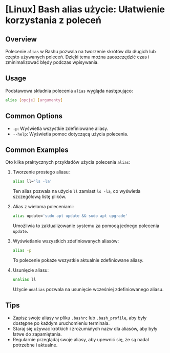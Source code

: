 # [Linux] Bash alias użycie: Ułatwienie korzystania z poleceń

## Overview
Polecenie `alias` w Bashu pozwala na tworzenie skrótów dla długich lub często używanych poleceń. Dzięki temu można zaoszczędzić czas i zminimalizować błędy podczas wpisywania.

## Usage
Podstawowa składnia polecenia `alias` wygląda następująco:

```bash
alias [opcje] [argumenty]
```

## Common Options
- `-p`: Wyświetla wszystkie zdefiniowane aliasy.
- `--help`: Wyświetla pomoc dotyczącą użycia polecenia.

## Common Examples
Oto kilka praktycznych przykładów użycia polecenia `alias`:

1. Tworzenie prostego aliasu:
   ```bash
   alias ll='ls -la'
   ```
   Ten alias pozwala na użycie `ll` zamiast `ls -la`, co wyświetla szczegółową listę plików.

2. Alias z wieloma poleceniami:
   ```bash
   alias update='sudo apt update && sudo apt upgrade'
   ```
   Umożliwia to zaktualizowanie systemu za pomocą jednego polecenia `update`.

3. Wyświetlanie wszystkich zdefiniowanych aliasów:
   ```bash
   alias -p
   ```
   To polecenie pokaże wszystkie aktualnie zdefiniowane aliasy.

4. Usunięcie aliasu:
   ```bash
   unalias ll
   ```
   Użycie `unalias` pozwala na usunięcie wcześniej zdefiniowanego aliasu.

## Tips
- Zapisz swoje aliasy w pliku `.bashrc` lub `.bash_profile`, aby były dostępne po każdym uruchomieniu terminala.
- Staraj się używać krótkich i zrozumiałych nazw dla aliasów, aby były łatwe do zapamiętania.
- Regularnie przeglądaj swoje aliasy, aby upewnić się, że są nadal potrzebne i aktualne.